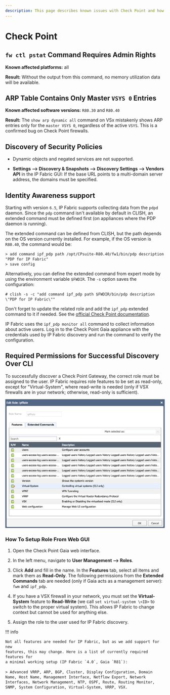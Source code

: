 ```yaml
---
description: This page describes known issues with Check Point and how to fix them.
---
```


# Check Point

## `fw ctl pstat` Command Requires Admin Rights

**Known affected platforms:** all

**Result:** Without the output from this command, no memory utilization data
will be available.

## ARP Table Contains Only Master `VSYS 0` Entries

**Known affected software versions:** `R80.30` and `R80.40`

**Result:** The `show arp dynamic all` command on VSx mistakenly shows ARP
entries only for the `master VSYS 0`, regardless of the active `VSYS`. This is a confirmed bug on Check Point firewalls.

## Discovery of Security Policies

- Dynamic objects and negated services are not supported.

- **Settings --> Discovery & Snapshots --> Discovery Settings --> Vendors API**
  in the IP Fabric GUI: If the base URL points to a multi-domain server address,
  the domains must be specified.

## Identity Awareness support

Starting with version `6.5`, IP Fabric supports collecting data from the `pdpd`
daemon. Since the `pdp` command isn't available by default in CLISH, an extended
command must be defined first (on appliances where the PDP daemon is running).

The extended command can be defined from CLISH, but the path depends on the OS
version currently installed. For example, if the OS version is `R80.40`, the
command would be:

```commandline
> add command ipf_pdp path /opt/CPsuite-R80.40/fw1/bin/pdp description "PDP for IP Fabric"
> save config
```

Alternatively, you can define the extended command from expert mode by using the environment variable `$FWDIR`. The `-s` option saves the configuration:

```commandline
# clish -s -c "add command ipf_pdp path $FWDIR/bin/pdp description \"PDP for IP Fabric\""
```

Don't forget to update the related role and add the `ipf_pdp` extended command
to it if needed. See the
[official Check Point documentation](https://sc1.checkpoint.com/documents/R81/WebAdminGuides/EN/CP_R81_ScalablePlatforms_Gaia_AdminGuide/Topics-SP-Gaia/User-Defined-Extended-Commands.htm?tocpath=Introduction%20to%20the%20Command%20Line%20Interface%7C_____8).

IP Fabric uses the `ipf_pdp monitor all` command to collect information about
active users. Log in to the Check Point Gaia appliance with the credentials used
by IP Fabric discovery and run the command to verify the configuration.

## Required Permissions for Successful Discovery Over CLI

To successfully discover a Check Point Gateway, the correct role must be
assigned to the user. IP Fabric requires role features to be set as read-only,
except for "Virtual-System", where read-write is needed (only if VSX firewalls
are in your network; otherwise, read-only is sufficient).

![Check Point - Edit Role - ipfRole](checkpoint/checkpoint_role.png)

### How To Setup Role From Web GUI

1. Open the Check Point Gaia web interface.

2. In the left menu, navigate to **User Management --> Roles**.

3. Click **Add** and fill in the name. In the **Features** tab, select all items
   and mark them as **Read-Only**. The following permissions from the **Extended
   Commands** tab are needed (only if Gaia acts as a management server): `fwm`
   and `ipf_pdp`.

4. If you have a VSX firewall in your network, you must set the
   **Virtual-System** feature to **Read-Write** (we call `set virtual-system
   \<ID>` to switch to the proper virtual system). This allows IP Fabric to
   change context but cannot be used for anything else.

5. Assign the role to the user used for IP Fabric discovery.

!!! info

    Not all features are needed for IP Fabric, but as we add support for new
    features, this may change. Here is a list of currently required features for
    a minimal working setup (IP Fabric `4.0`, Gaia `R81`):

    > Advanced VRRP, ARP, BGP, Cluster, Display Configuration, Domain Name, Host Name, Management Interface, Netflow Export, Network Interfaces, Network Management, NTP, OSPF, Route, Routing Monitor, SNMP, System Configuration, Virtual-System, VRRP, VSX.

